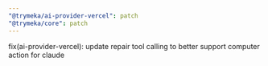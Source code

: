 ```yaml
---
"@trymeka/ai-provider-vercel": patch
"@trymeka/core": patch
---
```


fix(ai-provider-vercel): update repair tool calling to better support computer action for claude
